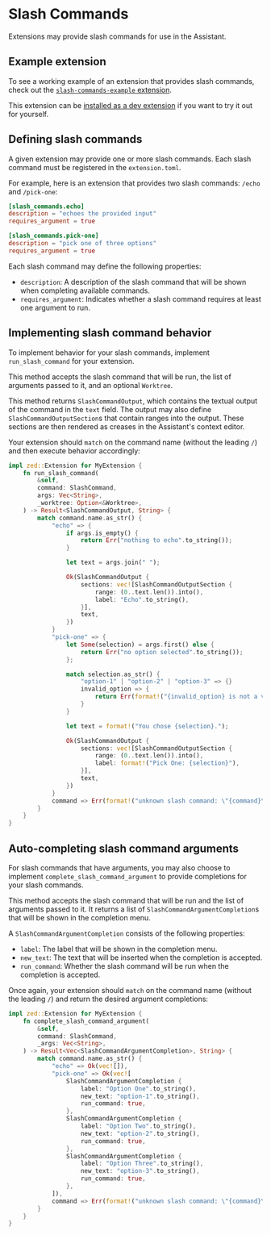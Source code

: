 # Slash Commands

Extensions may provide slash commands for use in the Assistant.

## Example extension

To see a working example of an extension that provides slash commands, check out the [`slash-commands-example` extension](https://github.com/zed-industries/zed/tree/main/extensions/slash-commands-example).

This extension can be [installed as a dev extension](./developing-extensions.md#developing-an-extension-locally) if you want to try it out for yourself.

## Defining slash commands

A given extension may provide one or more slash commands. Each slash command must be registered in the `extension.toml`.

For example, here is an extension that provides two slash commands: `/echo` and `/pick-one`:

```toml
[slash_commands.echo]
description = "echoes the provided input"
requires_argument = true

[slash_commands.pick-one]
description = "pick one of three options"
requires_argument = true
```

Each slash command may define the following properties:

- `description`: A description of the slash command that will be shown when completing available commands.
- `requires_argument`: Indicates whether a slash command requires at least one argument to run.

## Implementing slash command behavior

To implement behavior for your slash commands, implement `run_slash_command` for your extension.

This method accepts the slash command that will be run, the list of arguments passed to it, and an optional `Worktree`.

This method returns `SlashCommandOutput`, which contains the textual output of the command in the `text` field. The output may also define `SlashCommandOutputSection`s that contain ranges into the output. These sections are then rendered as creases in the Assistant's context editor.

Your extension should `match` on the command name (without the leading `/`) and then execute behavior accordingly:

```rs
impl zed::Extension for MyExtension {
    fn run_slash_command(
        &self,
        command: SlashCommand,
        args: Vec<String>,
        _worktree: Option<&Worktree>,
    ) -> Result<SlashCommandOutput, String> {
        match command.name.as_str() {
            "echo" => {
                if args.is_empty() {
                    return Err("nothing to echo".to_string());
                }

                let text = args.join(" ");

                Ok(SlashCommandOutput {
                    sections: vec![SlashCommandOutputSection {
                        range: (0..text.len()).into(),
                        label: "Echo".to_string(),
                    }],
                    text,
                })
            }
            "pick-one" => {
                let Some(selection) = args.first() else {
                    return Err("no option selected".to_string());
                };

                match selection.as_str() {
                    "option-1" | "option-2" | "option-3" => {}
                    invalid_option => {
                        return Err(format!("{invalid_option} is not a valid option"));
                    }
                }

                let text = format!("You chose {selection}.");

                Ok(SlashCommandOutput {
                    sections: vec![SlashCommandOutputSection {
                        range: (0..text.len()).into(),
                        label: format!("Pick One: {selection}"),
                    }],
                    text,
                })
            }
            command => Err(format!("unknown slash command: \"{command}\"")),
        }
    }
}
```

## Auto-completing slash command arguments

For slash commands that have arguments, you may also choose to implement `complete_slash_command_argument` to provide completions for your slash commands.

This method accepts the slash command that will be run and the list of arguments passed to it. It returns a list of `SlashCommandArgumentCompletion`s that will be shown in the completion menu.

A `SlashCommandArgumentCompletion` consists of the following properties:

- `label`: The label that will be shown in the completion menu.
- `new_text`: The text that will be inserted when the completion is accepted.
- `run_command`: Whether the slash command will be run when the completion is accepted.

Once again, your extension should `match` on the command name (without the leading `/`) and return the desired argument completions:

```rs
impl zed::Extension for MyExtension {
    fn complete_slash_command_argument(
        &self,
        command: SlashCommand,
        _args: Vec<String>,
    ) -> Result<Vec<SlashCommandArgumentCompletion>, String> {
        match command.name.as_str() {
            "echo" => Ok(vec![]),
            "pick-one" => Ok(vec![
                SlashCommandArgumentCompletion {
                    label: "Option One".to_string(),
                    new_text: "option-1".to_string(),
                    run_command: true,
                },
                SlashCommandArgumentCompletion {
                    label: "Option Two".to_string(),
                    new_text: "option-2".to_string(),
                    run_command: true,
                },
                SlashCommandArgumentCompletion {
                    label: "Option Three".to_string(),
                    new_text: "option-3".to_string(),
                    run_command: true,
                },
            ]),
            command => Err(format!("unknown slash command: \"{command}\"")),
        }
    }
}
```
